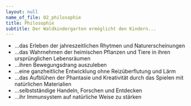 ```yaml
---
layout: null
name_of_file: 02_philosophie
title: Philosophie
subtitle: Der Waldkindergarten ermöglicht den Kindern...
---
```


* ...das Erleben der jahreszeitlichen Rhytmen und Naturerscheinungen
* ...das Wahrnehmen der heimischen Pflanzen und Tiere in ihren ursprünglichen Lebensräumen
* ...ihren Bewegungsdrang auszuleben
* ...eine ganzheitliche Entwicklung ohne Reizüberflutung und Lärm
* ...das Aufblühen der Phantasie und Kreativität durch das Spielen mit natürlichen Materialien
* ...selbstständige Handeln, Forschen und Entdecken
* ...ihr Immunsystem auf natürliche Weise zu stärken

